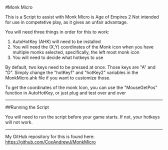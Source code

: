 #Monk Micro

This is a Script to assist with Monk Micro is Age of Empires 2
Not intended for use in competetive play, as it gives an unfair advantage.


You will need three things in order for this to work:

1. AutoHotKey (AHK) will need to be installed
2. You will need the (X,Y) coordinates of the Monk icon when you have multiple monks selected, specifically, the left most monk icon
3. You will need to decide what hotkeys to use

By default, two keys need to be pressed at once. Those keys are "A" and "D". 
Simply change the "hotKey1" and "hotKey2" variables in the MonkMicro.ahk file if you want to customize those.

To get the coordinates of the monk Icon, you can use the "MouseGetPos" function in AutoHotKey, or just plug and test over and over

----

##Running the Script

You will need to run the script before your game starts. If not, your hotkeys will not work.

----

My GitHub repository for this is found here: https://github.com/CoxAndrewJ/MonkMicro